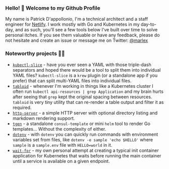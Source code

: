 ### Hello! 👋 Welcome to my Github Profile

My name is Patrick D'appollonio, I'm a technical architect and a staff engineer for [Netlify](https://www.netlify.com/). I work mostly with Go and Kubernetes in my day-to-day, and as such, you'll see a few tools below I've built over time to solve personal itches. If you see them valuable or have any feedback, please do not hesitate and create an issue or message me on Twitter: [@marlex](https://twitter.com/marlex)

### Noteworthy projects 🧑‍💻

* [`kubectl-slice`](https://github.com/patrickdappollonio/kubectl-slice) - have you ever seen a YAML with those triple-dash separators and hoped there would be a tool to split them into individual YAML files? `kubectl-slice` is a `krew` plugin (or a standalone app if you prefer) that can split multi-YAML files into individual files.
* [`tabloid`](https://github.com/patrickdappollonio/tabloid) - whenever I'm working in things like a Kubernetes cluster I often run `kubectl api-resources | grep Application` and my brain hurts after seeing that `grep` kept the original spacing between resources. `tabloid` is very tiny utility that can re-render a table output and filter it as required.
* [`http-server`](https://github.com/patrickdappollonio/http-server) - a simple HTTP server with optional directory listing and markdown rendering support.
* [`tgen`](https://github.com/patrickdappollonio/tgen) - a standalone `consul-template` or mini `helm` tool to render Go templates... Without the complexity of either.
* [`dotenv`](https://github.com/patrickdappollonio/dotenv) - with `dotenv` you can quickly run commands with environment variables set from files, like `dotenv -e sample 'echo $HELLO'` where `sample` is a `sample.env` file with `HELLO=world` in it.
* [`wait-for`](https://github.com/patrickdappollonio/wait-for) - my own personal attempt at creating a typical init container application for Kubernetes that waits before running the main container until a service is available on a given endpoint.
